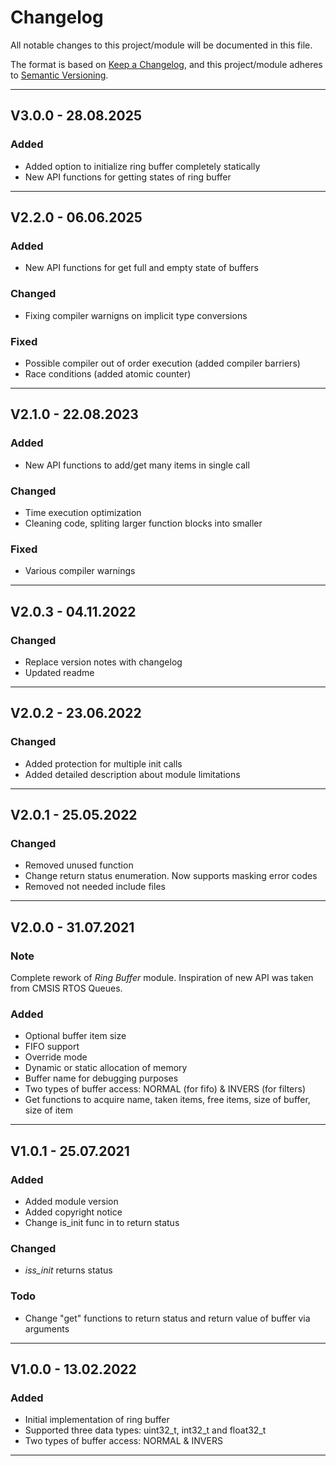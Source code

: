# Changelog
All notable changes to this project/module will be documented in this file.

The format is based on [Keep a Changelog](https://keepachangelog.com/en/1.0.0/),
and this project/module adheres to [Semantic Versioning](https://semver.org/spec/v2.0.0.html).

---
## V3.0.0 - 28.08.2025

### Added
 - Added option to initialize ring buffer completely statically
 - New API functions for getting states of ring buffer

---
## V2.2.0 - 06.06.2025

### Added
 - New API functions for get full and empty state of buffers

### Changed
 - Fixing compiler warnigns on implicit type conversions

### Fixed
 - Possible compiler out of order execution (added compiler barriers)
 - Race conditions (added atomic counter)

---
## V2.1.0 - 22.08.2023

### Added
 - New API functions to add/get many items in single call

### Changed
 - Time execution optimization
 - Cleaning code, spliting larger function blocks into smaller

### Fixed 
 - Various compiler warnings

---
## V2.0.3 - 04.11.2022

### Changed
 - Replace version notes with changelog
 - Updated readme

---
## V2.0.2 - 23.06.2022

### Changed
 - Added protection for multiple init calls
 - Added detailed description about module limitations

---
## V2.0.1 - 25.05.2022

### Changed
 - Removed unused function
 - Change return status enumeration. Now supports masking error codes
 - Removed not needed include files

---
## V2.0.0 - 31.07.2021

### Note
Complete rework of *Ring Buffer* module. Inspiration of new API was taken from CMSIS RTOS Queues.

### Added
 - Optional buffer item size 
 - FIFO support
 - Override mode 
 - Dynamic or static allocation of memory
 - Buffer name for debugging purposes
 - Two types of buffer access: NORMAL (for fifo) & INVERS (for filters)
 - Get functions to acquire name, taken items, free items, size of buffer, size of item

---
## V1.0.1 - 25.07.2021

### Added
 - Added module version
 - Added copyright notice
 - Change is_init func in to return status

### Changed
 -  *iss_init* returns status

### Todo
 - Change "get" functions to return status and return value of buffer via arguments
---

## V1.0.0 - 13.02.2022

### Added
 - Initial implementation of ring buffer
 - Supported three data types: uint32_t, int32_t and float32_t
 - Two types of buffer access: NORMAL & INVERS
---